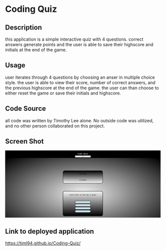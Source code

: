 # Coding Quiz

## Description


  this application is a simple interactive quiz with 4 questions. correct answers generate points and the user is able to save their highscore and initials at the end of the game.

## Usage

  user iterates through 4 questions by choosing an anser in multiple choice style. the user is able to view their score, number of correct answers, and the previous highscore at the end of the game. the user can than choose to either reset the game or save their initials and highscore.

## Code Source

  all code was written by Timothy Lee alone. No outside code was utilized, and no other person collaborated on this project.

## Screen Shot

![Screenshot](./Assets/Images/screenshot.png)


## Link to deployed application

  https://timl94.github.io/Coding-Quiz/
